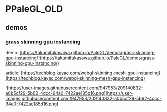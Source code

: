 # PPaleGL_OLD

## demos

### grass skinning gpu instancing

demo: [https://takumifukasawa.github.io/PaleGL/demos/grass-skinning-gpu-instancing/](https://takumifukasawa.github.io/PaleGL/demos/grass-skinning-gpu-instancing/)

article: [https://techblog.kayac.com/webgl-skinning-mesh-gpu-instancing](https://techblog.kayac.com/webgl-skinning-mesh-gpu-instancing)

![https://user-images.githubusercontent.com/947953/209140832-a0b5cf29-5b62-4dcc-94a0-7422ae185d16.png](https://user-images.githubusercontent.com/947953/209140832-a0b5cf29-5b62-4dcc-94a0-7422ae185d16.png)

